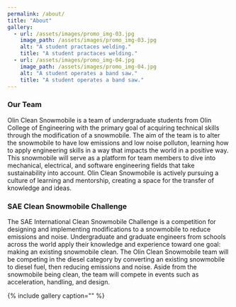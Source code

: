 ```yaml
---
permalink: /about/
title: "About"
gallery:
  - url: /assets/images/promo_img-03.jpg
    image_path: /assets/images/promo_img-03.jpg
    alt: "A student practaces welding."
    title: "A student practaces welding."
  - url: /assets/images/promo_img-04.jpg
    image_path: /assets/images/promo_img-04.jpg
    alt: "A student operates a band saw."
    title: "A student operates a band saw."
---
```


### Our Team

Olin Clean Snowmobile is a team of undergraduate students from Olin College of Engineering with the primary goal of acquiring technical skills through the modification of a snowmobile. The aim of the team is to alter the snowmobile to have low emissions and low noise polluton, learning how to apply engineering skills in a way that impacts the world in a positive way. This snowmobile will serve as a platform for team members to dive into mechanical, electrical, and software engineering fields that take sustainability into account. Olin Clean Snowmobile is actively pursuing a culture of learning and mentorship, creating a space for the transfer of knowledge and ideas.

### SAE Clean Snowmobile Challenge
The SAE International Clean Snowmobile Challenge is a competition for designing and implementing modifications to a snowmobile to reduce emissions and noise. Undergraduate and graduate engineers from schools across the world apply their knowledge and experience toward one goal: making an existing snowmobile clean. The Olin Clean Snowmobile team will be competing in the diesel category by converting an existing snowmobile to diesel fuel, then reducing emissions and noise. Aside from the snowmobile being clean, the team will compete in events such as acceleration, handling, and design.

{% include gallery caption="" %}

